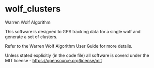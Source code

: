 # wolf_clusters
Warren Wolf Algorithm

This software is designed to GPS tracking data for a single wolf and generate a set of clusters.

Refer to the Warren Wolf Algorithm User Guide for more details.

Unless stated explicitly (in the code file) all software is coverd under the 
MIT license - https://opensource.org/license/mit
